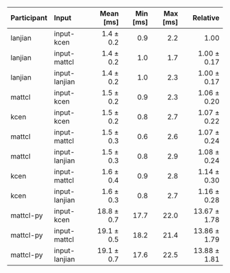 | Participant | Input | Mean [ms] | Min [ms] | Max [ms] | Relative |
|:---|:---|---:|---:|---:|---:|
| lanjian | input-kcen | 1.4 ± 0.2 | 0.9 | 2.2 | 1.00 |
| lanjian | input-mattcl | 1.4 ± 0.2 | 1.0 | 1.7 | 1.00 ± 0.17 |
| lanjian | input-lanjian | 1.4 ± 0.2 | 1.0 | 2.3 | 1.00 ± 0.17 |
| mattcl | input-kcen | 1.5 ± 0.2 | 0.9 | 2.3 | 1.06 ± 0.20 |
| kcen | input-kcen | 1.5 ± 0.2 | 0.8 | 2.7 | 1.07 ± 0.22 |
| mattcl | input-mattcl | 1.5 ± 0.3 | 0.6 | 2.6 | 1.07 ± 0.24 |
| mattcl | input-lanjian | 1.5 ± 0.3 | 0.8 | 2.9 | 1.08 ± 0.24 |
| kcen | input-mattcl | 1.6 ± 0.4 | 0.9 | 2.8 | 1.14 ± 0.30 |
| kcen | input-lanjian | 1.6 ± 0.3 | 0.8 | 2.7 | 1.16 ± 0.28 |
| mattcl-py | input-kcen | 18.8 ± 0.7 | 17.7 | 22.0 | 13.67 ± 1.78 |
| mattcl-py | input-mattcl | 19.1 ± 0.5 | 18.2 | 21.4 | 13.86 ± 1.79 |
| mattcl-py | input-lanjian | 19.1 ± 0.7 | 17.6 | 22.5 | 13.88 ± 1.81 |
